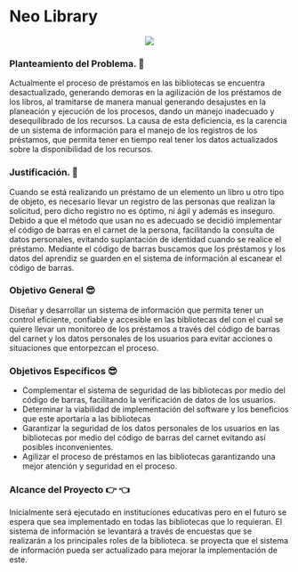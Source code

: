 <p align="center">
 
 # Neo Library
 </p>
 
 <p align="center">
  <img src="https://i.ibb.co/GvWgBYK/Neon-Futuristic-Background-Cyber-Retro-Purple-Pink-Blue-Ultraviolet-Vibrant-Glowing-Triangle-Shaped.jpg">
</p>
 

 
### Planteamiento del Problema. :japanese_ogre:
 Actualmente el proceso de préstamos en las bibliotecas se encuentra desactualizado, generando demoras en la agilización de los préstamos de los libros, al tramitarse de manera manual generando desajustes en la planeación y ejecución de los procesos, dando un manejo inadecuado y desequilibrado de los recursos. La causa de esta deficiencia, es la carencia de un sistema de información para el manejo de los registros de los préstamos, que permita tener en tiempo real tener los datos actualizados sobre la disponibilidad de los recursos. 
### Justificación. :see_no_evil:
Cuando se está realizando un préstamo de un elemento un libro u otro tipo de objeto, es necesario llevar un registro de las personas que realizan la solicitud, pero dicho registro no es óptimo, ni ágil y además es inseguro. Debido a que el método que usan no es adecuado se decidió implementar el código de barras en el carnet de la persona, facilitando la consulta de datos personales, evitando suplantación de identidad cuando se realice el préstamo. Mediante el código de barras buscamos que los préstamos y los datos del aprendiz se guarden en el sistema de información al escanear el código de barras.
### Objetivo General :sunglasses:
Diseñar y desarrollar un sistema de información que permita tener un control eficiente, confiable y accesible en las bibliotecas del  con el cual se quiere llevar un monitoreo de los préstamos a través del código de barras del carnet y los datos personales de los usuarios para evitar acciones o situaciones que entorpezcan el proceso.
### Objetivos Específicos :sunglasses:
- Complementar el sistema de seguridad de las bibliotecas por medio del código de barras, facilitando la verificación de datos de los usuarios.
- Determinar la viabilidad de implementación del software y los beneficios que este aportaría a las bibliotecas
- Garantizar la seguridad de los datos personales de los usuarios en las bibliotecas por medio del código de barras del carnet evitando así posibles inconvenientes.
- Agilizar el proceso de préstamos en las bibliotecas garantizando una mejor atención y  seguridad en el proceso.
### Alcance del Proyecto :point_right: :point_left:
Inicialmente será ejecutado en instituciones educativas pero en el futuro se espera que sea implementado en todas las bibliotecas que lo requieran.
El sistema de información se levantará a través de encuestas que se realizarán a los principales roles de la biblioteca.
se proyecta que el sistema de información pueda ser actualizado para mejorar la implementación de este.
